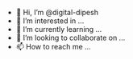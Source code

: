 - 👋 Hi, I’m @digital-dipesh
- 👀 I’m interested in ...
- 🌱 I’m currently learning ...
- 💞️ I’m looking to collaborate on ...
- 📫 How to reach me ...

<!---
digital-dipesh/digital-dipesh is a ✨ special ✨ repository because its `README.md` (this file) appears on your GitHub profile.
You can click the Preview link to take a look at your changes.
--->
